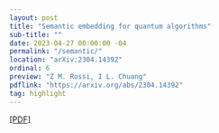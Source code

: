 ```yaml
---
layout: post
title: "Semantic embedding for quantum algorithms"
sub-title: ""
date: 2023-04-27 00:00:00 -04
permalink: "/semantic/"
location: "arXiv:2304.14392"
ordinal: 6
preview: "Z M. Rossi, I L. Chuang"
pdflink: "https://arxiv.org/abs/2304.14392"
tag: highlight
---
```

[\[PDF\]](https://arxiv.org/abs/2304.14392)